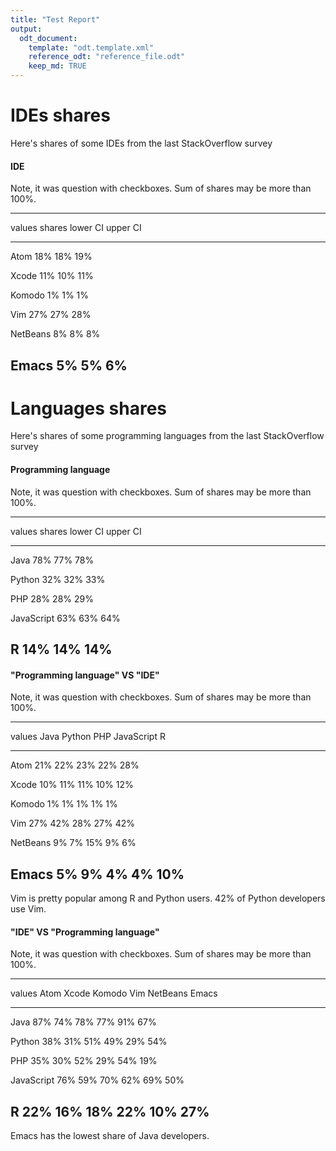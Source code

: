 ```yaml
---
title: "Test Report"
output: 
  odt_document:
    template: "odt.template.xml"
    reference_odt: "reference_file.odt"
    keep_md: TRUE
---
```




# IDEs shares

Here's shares of some IDEs from the last StackOverflow survey


#### IDE


Note, it was question with checkboxes. Sum of shares may be more than 100%.


-----------------------------------------
values     shares   lower CI   upper CI  
---------- -------- ---------- ----------
Atom       18%      18%        19%       

Xcode      11%      10%        11%       

Komodo     1%       1%         1%        

Vim        27%      27%        28%       

NetBeans   8%       8%         8%        

Emacs      5%       5%         6%        
-----------------------------------------

# Languages shares

Here's shares of some programming languages from the last StackOverflow survey


#### Programming language


Note, it was question with checkboxes. Sum of shares may be more than 100%.


-------------------------------------------
values         shares   lower CI   upper CI
------------ -------- ---------- ----------
Java              78%        77%        78%

Python            32%        32%        33%

PHP               28%        28%        29%

JavaScript        63%        63%        64%

R                 14%        14%        14%
-------------------------------------------



#### "Programming language" VS "IDE"


Note, it was question with checkboxes. Sum of shares may be more than 100%.


---------------------------------------------------
values     Java   Python   PHP   JavaScript   R    
---------- ------ -------- ----- ------------ -----
Atom       21%    22%      23%   22%          28%  

Xcode      10%    11%      11%   10%          12%  

Komodo     1%     1%       1%    1%           1%   

Vim        27%    42%      28%   27%          42%  

NetBeans   9%     7%       15%   9%           6%   

Emacs      5%     9%       4%    4%           10%  
---------------------------------------------------

Vim is pretty popular among R and Python users. 42% of Python developers use Vim. 


#### "IDE" VS "Programming language"


Note, it was question with checkboxes. Sum of shares may be more than 100%.


-------------------------------------------------------------
values         Atom   Xcode   Komodo   Vim   NetBeans   Emacs
------------ ------ ------- -------- ----- ---------- -------
Java            87%     74%      78%   77%        91%     67%

Python          38%     31%      51%   49%        29%     54%

PHP             35%     30%      52%   29%        54%     19%

JavaScript      76%     59%      70%   62%        69%     50%

R               22%     16%      18%   22%        10%     27%
-------------------------------------------------------------

Emacs has the lowest share of Java developers.
